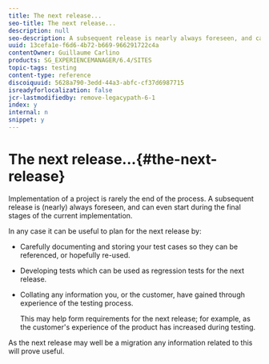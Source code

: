 ```yaml
---
title: The next release...
seo-title: The next release...
description: null
seo-description: A subsequent release is nearly always foreseen, and can even start during the final stages of the current implementation
uuid: 13cefa1e-f6d6-4b72-b669-966291722c4a
contentOwner: Guillaume Carlino
products: SG_EXPERIENCEMANAGER/6.4/SITES
topic-tags: testing
content-type: reference
discoiquuid: 5628a790-3edd-44a3-abfc-cf37d6987715
isreadyforlocalization: false
jcr-lastmodifiedby: remove-legacypath-6-1
index: y
internal: n
snippet: y
---
```


# The next release...{#the-next-release}

Implementation of a project is rarely the end of the process. A subsequent release is (nearly) always foreseen, and can even start during the final stages of the current implementation.

In any case it can be useful to plan for the next release by:

* Carefully documenting and storing your test cases so they can be referenced, or hopefully re-used.
* Developing tests which can be used as regression tests for the next release.
* Collating any information you, or the customer, have gained through experience of the testing process.

  This may help form requirements for the next release; for example, as the customer's experience of the product has increased during testing.

As the next release may well be a migration any information related to this will prove useful.
